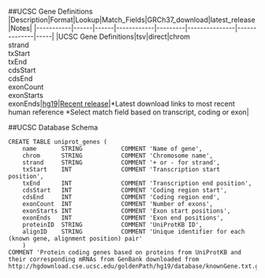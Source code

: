 ##UCSC Gene Definitions
|Description|Format|Lookup|Match_Fields|GRCh37_download|latest_release|Notes|
|-----------|------|------|------------|---------|---------------|--------------|-----|
|UCSC Gene Definitions|tsv|direct|chrom<br>strand<br>txStart<br>txEnd<br>cdsStart<br>cdsEnd<br>exonCount<br>exonStarts<br>exonEnds|[hg19](http://hgdownload.cse.ucsc.edu/goldenPath/hg19/database/knownGene.txt.gz)|[Recent release](http://hgdownload.cse.ucsc.edu/goldenPath/currentGenomes/Homo_sapiens/database/knownGene.txt.gz)|*Latest download links to most recent human reference *Select match field based on transcript, coding or exon|

##UCSC Database Schema
```Mysql
CREATE TABLE uniprot_genes (
    name       STRING           COMMENT 'Name of gene',
    chrom      STRING           COMMENT 'Chromosome name',
    strand     STRING           COMMENT '+ or - for strand',
    txStart    INT              COMMENT 'Transcription start position',
    txEnd      INT              COMMENT 'Transcription end position',
    cdsStart   INT              COMMENT 'Coding region start',
    cdsEnd     INT              COMMENT 'Coding region end',
    exonCount  INT              COMMENT 'Number of exons',
    exonStarts INT              COMMENT 'Exon start positions',
    exonEnds   INT              COMMENT 'Exon end positions',
    proteinID  STRING           COMMENT 'UniProtKB ID',
    alignID    STRING           COMMENT 'Unique identifier for each (known gene, alignment position) pair'
    )
COMMENT 'Protein coding genes based on proteins from UniProtKB and their corresponding mRNAs from GenBank downloaded from http://hgdownload.cse.ucsc.edu/goldenPath/hg19/database/knownGene.txt.gz'```
						    
